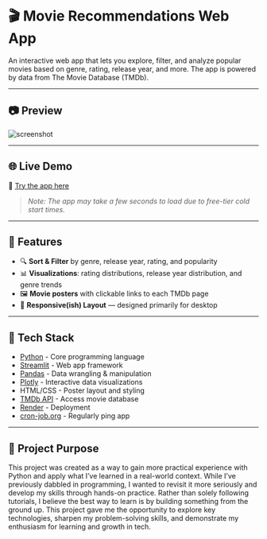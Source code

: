 # 🎬 Movie Recommendations Web App

An interactive web app that lets you explore, filter, and analyze popular movies based on genre, rating, release year, and more. The app is powered by data from The Movie Database (TMDb).

---

## 📷 Preview

![screenshot](screenshot.png)

---

## 🌐 Live Demo

🔗 [Try the app here](https://movies.muharremt.com/)

> *Note: The app may take a few seconds to load due to free-tier cold start times.*

---

## 🔧 Features

- 🔍 **Sort & Filter** by genre, release year, rating, and popularity  
- 📊 **Visualizations**: rating distributions, release year distribution, and genre trends  
- 🖼️ **Movie posters** with clickable links to each TMDb page  
- 📱 **Responsive(ish) Layout** — designed primarily for desktop  

---

## 🧰 Tech Stack

- [Python](https://www.python.org/) - Core programming language
- [Streamlit](https://streamlit.io/) - Web app framework
- [Pandas](https://pandas.pydata.org/) - Data wrangling & manipulation
- [Plotly](https://plotly.com/python/) - Interactive data visualizations
- HTML/CSS - Poster layout and styling
- [TMDb API](https://www.themoviedb.org/documentation/api) - Access movie database
- [Render](https://render.com/) - Deployment
- [cron-job.org](https://cron-job.org/) - Regularly ping app

---

## 🎯 Project Purpose

This project was created as a way to gain more practical experience with Python and apply what I’ve learned in a real-world context. While I’ve previously dabbled in programming, I wanted to revisit it more seriously and develop my skills through hands-on practice. Rather than solely following tutorials, I believe the best way to learn is by building something from the ground up. This project gave me the opportunity to explore key technologies, sharpen my problem-solving skills, and demonstrate my enthusiasm for learning and growth in tech.
